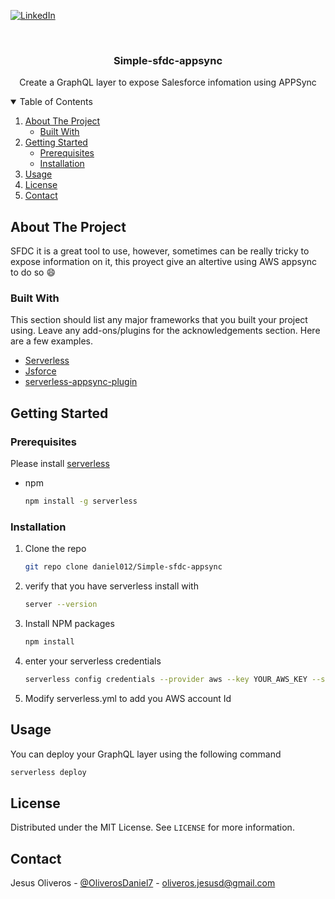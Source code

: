 [![LinkedIn][linkedin-shield]][linkedin-url]



<!-- PROJECT LOGO -->
<br />
<p align="center">
 
  <h3 align="center">Simple-sfdc-appsync</h3>

  <p align="center">
    Create a GraphQL layer to expose Salesforce infomation using APPSync 
    <br />
  </p>
</p>



<!-- TABLE OF CONTENTS -->
<details open="open">
  <summary>Table of Contents</summary>
  <ol>
    <li>
      <a href="#about-the-project">About The Project</a>
      <ul>
        <li><a href="#built-with">Built With</a></li>
      </ul>
    </li>
    <li>
      <a href="#getting-started">Getting Started</a>
      <ul>
        <li><a href="#prerequisites">Prerequisites</a></li>
        <li><a href="#installation">Installation</a></li>
      </ul>
    </li>
    <li><a href="#usage">Usage</a></li>
    <li><a href="#license">License</a></li>
    <li><a href="#contact">Contact</a></li>
  </ol>
</details>



<!-- ABOUT THE PROJECT -->
## About The Project

SFDC it is a great tool to use, however, sometimes can be really tricky to expose information on it, this proyect give an altertive using AWS appsync to do so :smile:

### Built With

This section should list any major frameworks that you built your project using. Leave any add-ons/plugins for the acknowledgements section. Here are a few examples.
* [Serverless](https://www.serverless.com/)
* [Jsforce](https://jsforce.github.io/)
* [serverless-appsync-plugin](https://www.serverless.com/plugins/serverless-appsync-plugin)



<!-- GETTING STARTED -->
## Getting Started

### Prerequisites

Please install [serverless](https://www.serverless.com/framework/docs/getting-started/) 
* npm
  ```sh
  npm install -g serverless
  ```

### Installation

1. Clone the repo
   ```sh
   git repo clone daniel012/Simple-sfdc-appsync
   ```
2. verify that you have serverless install with 
   ```sh
   server --version
   ```
3. Install NPM packages
   ```sh
   npm install
   ```
4. enter your serverless credentials  
   ```sh
   serverless config credentials --provider aws --key YOUR_AWS_KEY --secret YOUR_AWS_SECRET -o
   ```
5. Modify serverless.yml to add you AWS account Id 



<!-- Usage -->
## Usage
You can deploy your GraphQL layer using the following command 
```sh
serverless deploy
```

<!-- LICENSE -->
## License

Distributed under the MIT License. See `LICENSE` for more information.



<!-- CONTACT -->
## Contact

Jesus Oliveros - [@OliverosDaniel7](https://twitter.com/OliverosDaniel7) - oliveros.jesusd@gmail.com


<!-- MARKDOWN LINKS & IMAGES -->
<!-- https://www.markdownguide.org/basic-syntax/#reference-style-links -->
[contributors-shield]: https://img.shields.io/github/contributors/othneildrew/Best-README-Template.svg?style=for-the-badge
[contributors-url]: https://github.com/othneildrew/Best-README-Template/graphs/contributors
[linkedin-shield]: https://img.shields.io/badge/-LinkedIn-black.svg?style=for-the-badge&logo=linkedin&colorB=555
[linkedin-url]: https://www.linkedin.com/in/jesus-oliveros-507556108/
